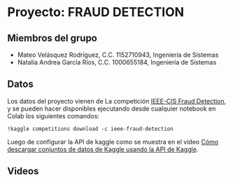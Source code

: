 # Proyecto: FRAUD DETECTION 
## Miembros del grupo
- Mateo Velásquez Rodríguez, C.C. 1152710943, Ingeniería de Sistemas
- Natalia Andrea García Ríos, C.C. 1000655184, Ingeniería de Sistemas
## Datos
Los datos del proyecto vienen de La competición [IEEE-CIS Fraud Detection](https://www.kaggle.com/c/ieee-fraud-detection/discussion/101203), y se pueden hacer disponibles ejecutando desde cualquier notebook en Colab los siguientes comandos:
```
!kaggle competitions download -c ieee-fraud-detection
```
Luego de configurar la API de kaggle como se muestra en el video [Cómo descargar conjuntos de datos de Kaggle usando la API de Kaggle](https://youtu.be/gkEbaMgvLs8).
## Videos
